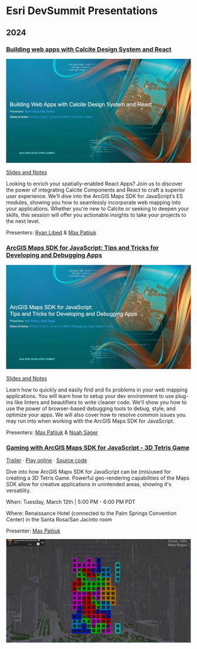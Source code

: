 # Esri DevSummit Presentations

## 2024

### [Building web apps with Calcite Design System and React](./2024/calcite-react)

[![Building web Apps with Calcite header slide](2024/calcite-react/assets/header-slide.webp)](./2024/calcite-react/)

[Slides and Notes](./2024/calcite-react/)

Looking to enrich your spatially-enabled React Apps? Join us to discover the
power of integrating Calcite Components and React to craft a superior user
experience. We'll dive into the ArcGIS Maps SDK for JavaScript’s ES modules,
showing you how to seamlessly incorporate web mapping into your applications.
Whether you're new to Calcite or seeking to deepen your skills, this session
will offer you actionable insights to take your projects to the next level.

Presenters: [Ryan Libed](https://github.com/rslibed) &
[Max Patiiuk](https://github.com/maxpatiiuk)

### [ArcGIS Maps SDK for JavaScript: Tips and Tricks for Developing and Debugging Apps](./2024/debugging-tips-and-tricks/)

[![Debugging Tips and Tricks Title Slide](2024/debugging-tips-and-tricks/assets/header-slide.webp)](./2024/debugging-tips-and-tricks/)

[Slides and Notes](./2024/debugging-tips-and-tricks/)

Learn how to quickly and easily find and fix problems in your web mapping
applications. You will learn how to setup your dev environment to use plug-ins
like linters and beautifiers to write cleaner code. We'll show you how to use
the power of browser-based debugging tools to debug, style, and optimize your
apps. We will also cover how to resolve common issues you may run into when
working with the ArcGIS Maps SDK for JavaScript.

Presenters: [Max Patiiuk](https://github.com/maxpatiiuk) &
[Noah Sager](https://github.com/NoashX)

### [Gaming with ArcGIS Maps SDK for JavaScript - 3D Tetris Game](./2024/tetris-react)

[Trailer](https://youtu.be/LlDgH-NZ3KE) ∙
[Play online](https://maxpatiiuk.github.io/tetris-react/) ∙
[Source code](https://github.com/maxpatiiuk/tetris-react)

Dive into how ArcGIS Maps SDK for JavaScript can be (mis)used for creating a 3D
Tetris Game. Powerful geo-rendering capabilities of the Maps SDK allow for
creative applications in unintended areas, showing it's versatility.

When: Tuesday, March 12th | 5:00 PM - 6:00 PM PDT

Where: Renaissance Hotel (connected to the Palm Springs Convention Center) in
the Santa Rosa/San Jacinto room

Presenter: [Max Patiiuk](https://github.com/maxpatiiuk)

[![](https://github.com/maxpatiiuk/tetris-react/raw/main/docs/scenery-world.jpg)](./2024/tetris-react)
